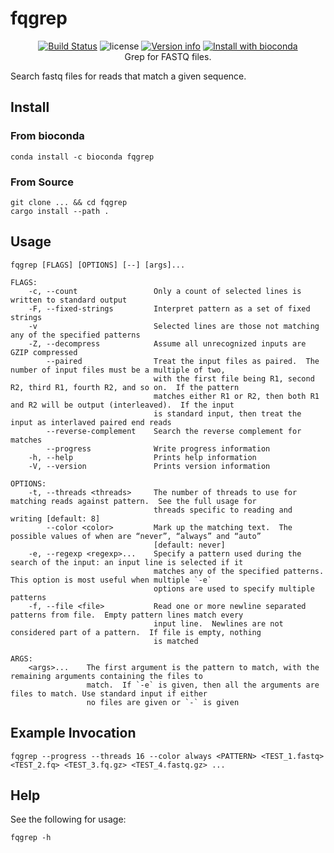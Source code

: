 # fqgrep

<p align="center">
  <a href="https://github.com/fulcrumgenomics/fqgrep/actions?query=workflow%3ACheck"><img src="https://github.com/fulcrumgenomics/fqgrep/workflows/Check/badge.svg" alt="Build Status"></a>
  <img src="https://img.shields.io/crates/l/fqgrep.svg" alt="license">
  <a href="https://crates.io/crates/fqgrep"><img src="https://img.shields.io/crates/v/fqgrep.svg?colorB=319e8c" alt="Version info"></a>
  <a href="http://bioconda.github.io/recipes/fqgrep/README.html"><img src="https://img.shields.io/badge/install%20with-bioconda-brightgreen.svg?style=flat" alt="Install with bioconda"></a>
  <br>
  Grep for FASTQ files.
</p>

Search fastq files for reads that match a given sequence.

## Install

### From bioconda

```console
conda install -c bioconda fqgrep
```

### From Source

```console 
git clone ... && cd fqgrep
cargo install --path .
```

## Usage

```console
fqgrep [FLAGS] [OPTIONS] [--] [args]...

FLAGS:
    -c, --count                 Only a count of selected lines is written to standard output
    -F, --fixed-strings         Interpret pattern as a set of fixed strings
    -v                          Selected lines are those not matching any of the specified patterns
    -Z, --decompress            Assume all unrecognized inputs are GZIP compressed
        --paired                Treat the input files as paired.  The number of input files must be a multiple of two,
                                with the first file being R1, second R2, third R1, fourth R2, and so on.  If the pattern
                                matches either R1 or R2, then both R1 and R2 will be output (interleaved).  If the input
                                is standard input, then treat the input as interlaved paired end reads
        --reverse-complement    Search the reverse complement for matches
        --progress              Write progress information
    -h, --help                  Prints help information
    -V, --version               Prints version information

OPTIONS:
    -t, --threads <threads>     The number of threads to use for matching reads against pattern.  See the full usage for
                                threads specific to reading and writing [default: 8]
        --color <color>         Mark up the matching text.  The possible values of when are “never”, “always” and “auto”
                                [default: never]
    -e, --regexp <regexp>...    Specify a pattern used during the search of the input: an input line is selected if it
                                matches any of the specified patterns.  This option is most useful when multiple `-e`
                                options are used to specify multiple patterns
    -f, --file <file>           Read one or more newline separated patterns from file.  Empty pattern lines match every
                                input line.  Newlines are not considered part of a pattern.  If file is empty, nothing
                                is matched

ARGS:
    <args>...    The first argument is the pattern to match, with the remaining arguments containing the files to
                 match.  If `-e` is given, then all the arguments are files to match. Use standard input if either
                 no files are given or `-` is given
```

## Example Invocation

```console
fqgrep --progress --threads 16 --color always <PATTERN> <TEST_1.fastq> <TEST_2.fq> <TEST_3.fq.gz> <TEST_4.fastq.gz> ...
```

## Help

See the following for usage:

```console
fqgrep -h
```
